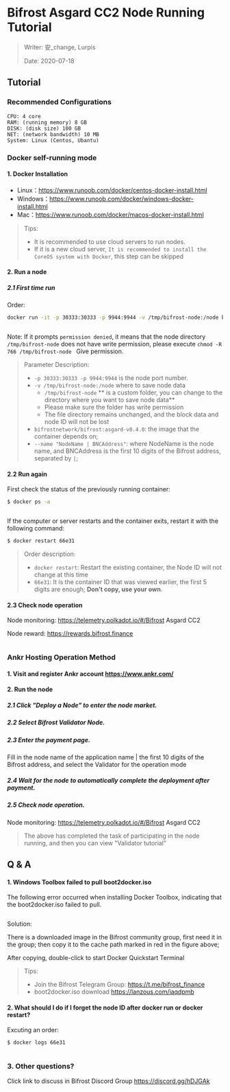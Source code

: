 # Bifrost Asgard CC2 Node Running Tutorial

> Writer: 安_change, Lurpis
> 
> Date: 2020-07-18

## Tutorial
### Recommended Configurations

```
CPU: 4 core
RAM: (running memory) 8 GB
DISK: (disk size) 100 GB
NET: (network bandwidth) 10 MB
System: Linux (Centos, Ubantu)
```

### Docker self-running mode
#### 1. Docker Installation
- Linux：<https://www.runoob.com/docker/centos-docker-install.html>
- Windows：<https://www.runoob.com/docker/windows-docker-install.html>
- Mac：<https://www.runoob.com/docker/macos-docker-install.html>

> Tips:
> 
> - It is recommended to use cloud servers to run nodes.
> - If it is a new cloud server, `It is recommended to install the CoreOS system with Docker`, this step can be skipped

#### 2. Run a node

##### 2.1 First time run

Order:

```sh
docker run -it -p 30333:30333 -p 9944:9944 -v /tmp/bifrost-node:/node bifrostnetwork/bifrost:asgard-v0.4.0 --base-path '/node' --name "NodeName | BNCAddress" --rpc-cors 'all' --unsafe-ws-external --validator

```

<img :src="$withBase('/zh/node-tutorials/node-tutorials-01.png')" alt="" />

Note: If it prompts `permission denied`, it means that the node directory `/tmp/bifrost-node` does not have write permission, please execute `chmod -R 766 /tmp/bifrost-node ` Give permission.

> Parameter Description:
> 
> - `-p 30333:30333 -p 9944:9944` is the node port number.
> - `-v /tmp/bifrost-node:/node` where to save node data 
>     - `/tmp/bifrost-node` ** is a custom folder, you can change to the directory where you want to save node data**
>     - Please make sure the folder has write permission
>     - The file directory remains unchanged, and the block data and node ID will not be lost
> - `bifrostnetwork/bifrost:asgard-v0.4.0`: the image that the container depends on;
> - `--name "NodeName | BNCAddress"`: where NodeName is the node name, and BNCAddress is the first 10 digits of the Bifrost address, separated by `|`;

#### 2.2 Run again

First check the status of the previously running container:

```sh
$ docker ps -a
```

<img :src="$withBase('/zh/node-tutorials/node-tutorials-02.png')" alt="" />

If the computer or server restarts and the container exits, restart it with the following command:

```sh
$ docker restart 66e31
```

> Order description:
> 
> - `docker restart`: Restart the existing container, the Node ID will not change at this time
> - `66e31`: It is the container ID that was viewed earlier, the first 5 digits are enough; **Don’t copy, use your own**.

#### 2.3 Check node operation

Node monitoring: <https://telemetry.polkadot.io/#/Bifrost> Asgard CC2

Node reward: <https://rewards.bifrost.finance>

<img :src="$withBase('/zh/node-tutorials/node-tutorials-03.png')" alt="" />

### Ankr Hosting Operation Method
#### 1. Visit and register Ankr account <https://www.ankr.com/>
#### 2. Run the node
##### 2.1 Click "Deploy a Node" to enter the node market.
##### 2.2 Select Bifrost Validator Node.
##### 2.3 Enter the payment page.
Fill in the node name of the application name | the first 10 digits of the Bifrost address, and select the Validator for the operation mode

##### 2.4 Wait for the node to automatically complete the deployment after payment.
##### 2.5 Check node operation.

Node monitoring: <https://telemetry.polkadot.io/#/Bifrost> Asgard CC2

> The above has completed the task of participating in the node running, and then you can view "Validator tutorial"

## Q & A
#### 1. Windows Toolbox failed to pull boot2docker.iso

The following error occurred when installing Docker Toolbox, indicating that the boot2docker.iso failed to pull.

<img :src="$withBase('/zh/node-tutorials/node-tutorials-04.png')" alt="" />

Solution:

There is a downloaded image in the Bifrost community group, first need it in the group; then copy it to the cache path marked in red in the figure above;

After copying, double-click to start Docker Quickstart Terminal

> Tips:
> 
> - Join the Bifrost Telegram Group: https://t.me/bifrost_finance
> - boot2docker.iso download https://lanzous.com/iaqdpmb

#### 2. What should I do if I forget the node ID after docker run or docker restart?

Excuting an order:

```sh
$ docker logs 66e31
```

<img :src="$withBase('/zh/node-tutorials/node-tutorials-05.png')" alt="" />

### 3. Other questions?

Click link to discuss in Bifrost Discord Group https://discord.gg/hDJGAk